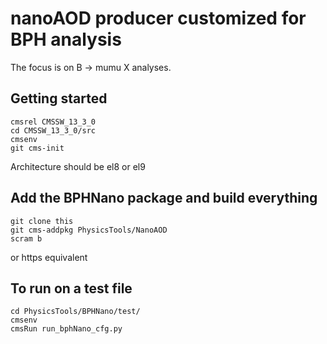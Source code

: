 # nanoAOD producer customized for BPH analysis 

The focus is on B -> mumu X analyses.

## Getting started

```shell
cmsrel CMSSW_13_3_0
cd CMSSW_13_3_0/src
cmsenv
git cms-init
```
Architecture should be el8 or el9

## Add the BPHNano package and build everything

```shell
git clone this
git cms-addpkg PhysicsTools/NanoAOD
scram b
```
or https equivalent

## To run on a test file

```shell
cd PhysicsTools/BPHNano/test/
cmsenv 
cmsRun run_bphNano_cfg.py
```

